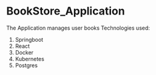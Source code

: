 # BookStore_Application
The Application manages user books
Technologies used:
1. Springboot
2. React
3. Docker
4. Kubernetes
5. Postgres
